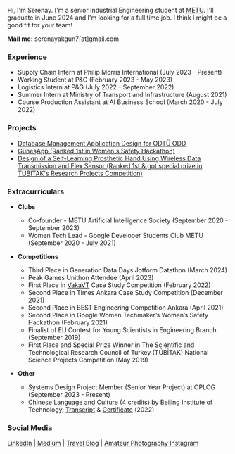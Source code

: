 Hi, I'm Serenay. I'm a senior Industrial Engineering student at [METU](https://www.metu.edu.tr/). I'll graduate in June 2024 and I'm looking for a full time job. I think I might be a good fit for your team!

**Mail me:** serenayakgun7[at]gmail.com

### Experience
- Supply Chain Intern at Philip Morris International (July 2023 - Present)
- Working Student at P&G (February 2023 - May 2023)
- Logistics Intern at P&G (July 2022 - September 2022)
- Summer Intern at Ministry of Transport and Infrastructure (August 2021)
- Course Production Assistant at AI Business School (March 2020 - July 2022)

### Projects
- [Database Management Application Design for ODTÜ ODD](projects/dbmanagementodd.pdf)
- [GüneşApp (Ranked 1st in Women's Safety Hackathon)](projects/gunesapp.md)
- [Design of a Self-Learning Prosthetic Hand Using Wireless Data Transmission and Flex Sensor (Ranked 1st & got special prize in TUBITAK's Research Projects Competition)](projects/prosthetichand.md)

### Extracurriculars

- **Clubs**
  - Co-founder - METU Artificial Intelligence Society (September 2020 - September 2023)
  - Women Tech Lead - Google Developer Students Club METU (September 2020 - July 2021)


- **Competitions**
  - Third Place in Generation Data Days Jotform Datathon (March 2024)
  - Peak Games Unithon Attendee (April 2023)
  - First Place in [VakaVT](https://odtuvt.org.tr/vaka-vt/) Case Study Competition (February 2022)
  - Second Place in Times Ankara Case Study Competition (December 2021)
  - Second Place in BEST Engineering Competition Ankara (April 2021)
  - Second Place in Google Women Techmaker’s Women’s Safety Hackathon (February 2021)
  - Finalist of EU Contest for Young Scientists in Engineering Branch (September 2019)
  - First Place and Special Prize Winner in The Scientific and Technological Research Council of Turkey (TÜBİTAK) National Science Projects Competition (May 2019)

- **Other**
  - Systems Design Project Member (Senior Year Project) at OPLOG (September 2023 - Present)
  - Chinese Language and Culture (4 credits) by Beijing Institute of Technology, [Transcript](BIT_Transcript.pdf) & [Certificate](BIT_Certificate.pdf) (2022)
 
### Social Media
[LinkedIn](https://www.linkedin.com/in/serenayakgun01/) | [Medium](https://medium.com/@serenaytalks) | [Travel Blog](http://serenay.xyz/) | [Amateur Photography Instagram](https://www.instagram.com/serenaytakesphotos/)
